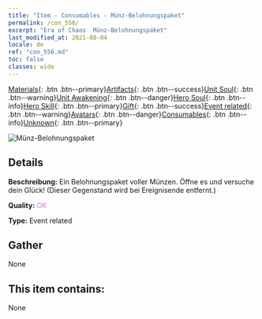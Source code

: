 ```yaml
---
title: "Item - Consumables - Münz-Belohnungspaket"
permalink: /con_556/
excerpt: "Era of Chaos  Münz-Belohnungspaket"
last_modified_at: 2021-08-04
locale: de
ref: "con_556.md"
toc: false
classes: wide
---
```

 [Materials](/ItemsDE/){: .btn .btn--primary}[Artifacts](/ItemsDE/Artifacts/){: .btn .btn--success}[Unit Soul](/ItemsDE/UnitSoul/){: .btn .btn--warning}[Unit Awakening](/ItemsDE/UnitAwakening/){: .btn .btn--danger}[Hero Soul](/ItemsDE/HeroSoul/){: .btn .btn--info}[Hero Skill](/ItemsDE/HeroSkill/){: .btn .btn--primary}[Gift](/ItemsDE/Gift/){: .btn .btn--success}[Event related](/ItemsDE/Events/){: .btn .btn--warning}[Avatars](/ItemsDE/Avatars/){: .btn .btn--danger}[Consumables](/ItemsDE/Consumables/){: .btn .btn--info}[Unknown](/ItemsDE/Unknown/){: .btn .btn--primary}

 ![Münz-Belohnungspaket](/images/t/i_10042_redpacket.png)

## Details
 **Beschreibung:** Ein Belohnungspaket voller Münzen. Öffne es und versuche dein Glück! (Dieser Gegenstand wird bei Ereignisende entfernt.)

 **Quality:** <span style="color: #DA70D6">OK</span>

 **Type:** Event related

## Gather

  None

## This item contains:

  None

